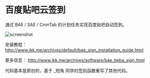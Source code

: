 百度贴吧云签到
==========

通过 BAE / SAE / CronTab 的计划任务实现百度贴吧自动签到。

![screenshot](http://ww1.sinaimg.cn/large/9b110883gw1e7r981cb6zj21060g40ud.jpg "screenshot")  

安装教程：
http://www.ikk.me/archives/default/bae_sign_installation_guide.html

更多信息：
http://www.ikk.me/archives/software/bae_tieba_sign.html

代码基本是原创的，基于 _短角 同学的签到函数重写了其他代码。
